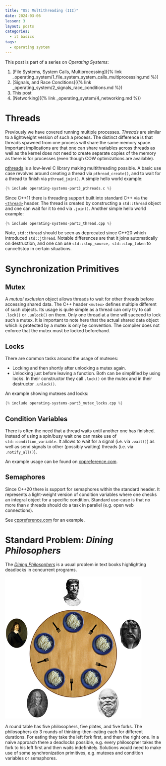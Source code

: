 ```yaml
---
title: "OS: Multithreading (III)"
date: 2024-03-06
lesson: 3
layout: posts
categories:
  - it basics
tags:
  - operating system
---
```


This post is part of a series on _Operating Systems_:
1. [File Systems, System Calls, Multiprocessing]({% link _operating_system/1_file_system_system_calls_multiprocessing.md %})
2. [Signals, and Race Conditions]({% link _operating_system/2_signals_race_conditions.md %})
3. This post
4. [Networking]({% link _operating_system/4_networking.md %})

# Threads

Previously we have covered running multiple processes.
_Threads_ are similar to a lightweight version of such a process.
The distinct difference is that threads spawned from one process will share the same memory space.
Important implications are that one can share variables across threads as well as the kernel does not need to create separate copies of the memory as there is for processes (even though COW optimizations are available).

[pthreads](https://www.man7.org/linux/man-pages/man7/pthreads.7.html) is a low-level C library making multithreading possible.
A basic use case revolves around creating a thread via `pthread_create()`, and to wait for a thread to finish via `pthread_join()`.
A simple hello world example:
```c
{% include operating-systems-part3_pthreads.c %}
```

Since C++11 there is threading support built into standard C++ via the [`<thread>`](https://en.cppreference.com/w/cpp/thread) header.
The thread is created by constructing a `std::thread` object and one can wait for it to end via `.join()`.
Another simple hello world example:
```c++
{% include operating-systems-part3_thread.cpp %}
```
Note, `std::thread` should be seen as deprecated since C++20 which introduced `std::jthread`.
Notable differences are that it joins automatically on destruction, and one can use `std::stop_source, std::stop_token` to cancel/stop in certain situations.

# Synchronization Primitives

## Mutex

A _mutual exclusion_ object allows threads to wait for other threads before accessing shared data.
The C++ header `<mutex>` defines multiple different of such objects.
Its usage is quite simple as a thread can only try to call `.lock()` or `.unlock()` on them.
Only one thread at a time will succeed to lock such a mutex.
It is important to note here that the actual shared data object which is protected by a mutex is only by convention.
The compiler does not enforce that the mutex must be locked beforehand.

## Locks

There are common tasks around the usage of mutexes:
- Locking and then shortly after unlocking a mutex again.
- Unlocking just before leaving a function.
Both can be simplified by using locks.
In their constructor they call `.lock()` on the mutex and in their destructor `.unlock()`.

An example showing mutexes and locks:
```c++
{% include operating-systems-part3_mutex_locks.cpp %}
```

## Condition Variables

There is often the need that a thread waits until another one has finished.
Instead of using a spin/busy wait one can make use of `std::condition_variable`.
It allows to wait for a signal (i.e. via `.wait()`) as well as send signals to other (possibly waiting) threads (i.e. via `.notify_all()`).

An example usage can be found on [cppreference.com](https://en.cppreference.com/w/cpp/thread/condition_variable).

## Semaphores

Since C++20 there is support for semaphores within the standard <semaphore> header.
It represents a light-weight version of condition variables where one checks an integral object for a specific condition.
Standard use-case is that no more than `n` threads should do a task in parallel (e.g. open web connections).

See [cppreference.com](https://en.cppreference.com/w/cpp/thread/counting_semaphore) for an example.

# Standard Problem: _Dining Philosophers_

The [_Dining Philosophers_](https://en.wikipedia.org/wiki/Dining_philosophers_problem) is a usual problem in text books highlighting deadlocks in concurrent programs.

![Philosophers think and eat](/assets/images/dining_philosophers.png)

A round table has five philosophers, five plates, and five forks.
The philosophers do 3 rounds of thinking-then-eating each for different durations.
For eating they take the left fork first, and then the right one.
In a naive approach there a deadlocks possible, e.g. every philosopher takes the fork to his left first and then waits indefinitely.
Solutions would need to make use of some synchronization primitives, e.g. mutexes and condition variables or semaphores.
